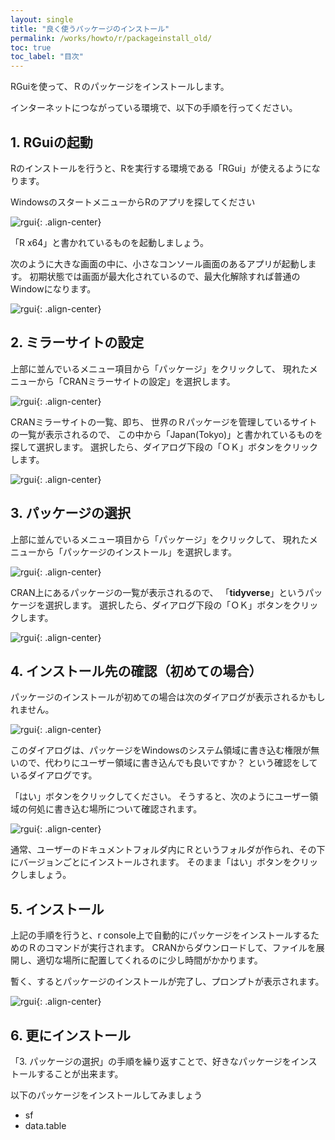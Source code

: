 ```yaml
---
layout: single
title: "良く使うパッケージのインストール"
permalink: /works/howto/r/packageinstall_old/
toc: true
toc_label: "目次"
---
```


RGuiを使って、Ｒのパッケージをインストールします。

インターネットにつながっている環境で、以下の手順を行ってください。


## 1. RGuiの起動

Rのインストールを行うと、Rを実行する環境である「RGui」が使えるようになります。

WindowsのスタートメニューからRのアプリを探してください

![rgui](/assets/images/htr/r-console001.png){: .align-center}

「R x64」と書かれているものを起動しましょう。

次のように大きな画面の中に、小さなコンソール画面のあるアプリが起動します。
初期状態では画面が最大化されているので、最大化解除すれば普通のWindowになります。

![rgui](/assets/images/htr/r-console002.png){: .align-center}


## 2. ミラーサイトの設定

上部に並んでいるメニュー項目から「パッケージ」をクリックして、
現れたメニューから「CRANミラーサイトの設定」を選択します。

![rgui](/assets/images/htr/r-console004.png){: .align-center}

CRANミラーサイトの一覧、即ち、
世界のＲパッケージを管理しているサイトの一覧が表示されるので、
この中から「Japan(Tokyo)」と書かれているものを探して選択します。
選択したら、ダイアログ下段の「ＯＫ」ボタンをクリックします。

![rgui](/assets/images/htr/r-console005.png){: .align-center}


## 3. パッケージの選択

上部に並んでいるメニュー項目から「パッケージ」をクリックして、
現れたメニューから「パッケージのインストール」を選択します。

![rgui](/assets/images/htr/r-console006.png){: .align-center}

CRAN上にあるパッケージの一覧が表示されるので、
「**tidyverse**」というパッケージを選択します。
選択したら、ダイアログ下段の「ＯＫ」ボタンをクリックします。

![rgui](/assets/images/htr/r-console007.png){: .align-center}

## 4. インストール先の確認（初めての場合）
パッケージのインストールが初めての場合は次のダイアログが表示されるかもしれません。

![rgui](/assets/images/htr/r-console_d001.png){: .align-center}

このダイアログは、パッケージをWindowsのシステム領域に書き込む権限が無いので、代わりにユーザー領域に書き込んでも良いですか？
という確認をしているダイアログです。

「はい」ボタンをクリックしてください。
そうすると、次のようにユーザー領域の何処に書き込む場所について確認されます。

![rgui](/assets/images/htr/r-console_d002.png){: .align-center}

通常、ユーザーのドキュメントフォルダ内にＲというフォルダが作られ、その下にバージョンごとにインストールされます。
そのまま「はい」ボタンをクリックしましょう。

## 5. インストール

上記の手順を行うと、r console上で自動的にパッケージをインストールするためのＲのコマンドが実行されます。
CRANからダウンロードして、ファイルを展開し、適切な場所に配置してくれるのに少し時間がかかります。

暫く、するとパッケージのインストールが完了し、プロンプトが表示されます。

![rgui](/assets/images/htr/r-console008.png){: .align-center}

## 6. 更にインストール

「3. パッケージの選択」の手順を繰り返すことで、好きなパッケージをインストールすることが出来ます。

以下のパッケージをインストールしてみましょう

 - sf
 - data.table



